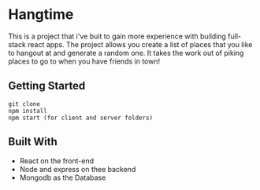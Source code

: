 # Hangtime

This is a project that i've buit to gain more experience with building full-stack react apps.
The project allows you create a list of places that you like to hangout at and generate a random one.
It takes the work out of piking places to go to when you have friends in town!

## Getting Started
```
git clone 
npm install
npm start (for client and server folders)
```
## Built With

* React on the front-end
* Node and express on thee backend
* Mongodb as the Database
